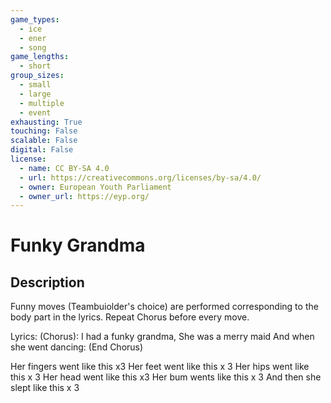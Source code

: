 ```yaml
---
game_types:
  - ice
  - ener
  - song
game_lengths:
  - short
group_sizes:
  - small
  - large
  - multiple
  - event
exhausting: True
touching: False
scalable: False
digital: False
license:
  - name: CC BY-SA 4.0
  - url: https://creativecommons.org/licenses/by-sa/4.0/
  - owner: European Youth Parliament
  - owner_url: https://eyp.org/
---
```

# Funky Grandma

## Description
Funny moves (Teambuiolder's choice) are performed corresponding to the body part in the lyrics. Repeat Chorus before every move. 

Lyrics:
(Chorus):
I had a funky grandma,
She was a merry maid
And when she went dancing: 
(End Chorus)

Her fingers went like this x3
Her feet went like this x 3
Her hips went like this x 3
Her head went like this x3
Her bum wents like this x 3
And then she slept like this x 3

